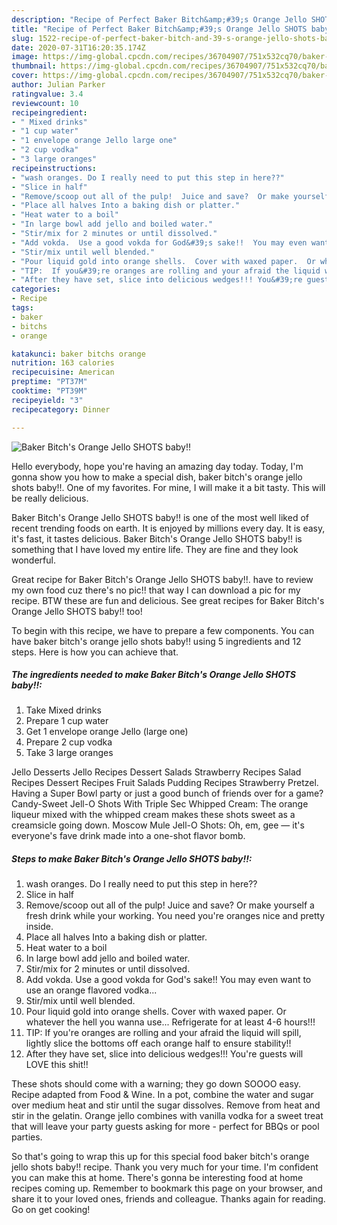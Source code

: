 ```yaml
---
description: "Recipe of Perfect Baker Bitch&amp;#39;s Orange Jello SHOTS baby!!"
title: "Recipe of Perfect Baker Bitch&amp;#39;s Orange Jello SHOTS baby!!"
slug: 1522-recipe-of-perfect-baker-bitch-and-39-s-orange-jello-shots-baby
date: 2020-07-31T16:20:35.174Z
image: https://img-global.cpcdn.com/recipes/36704907/751x532cq70/baker-bitchs-orange-jello-shots-baby-recipe-main-photo.jpg
thumbnail: https://img-global.cpcdn.com/recipes/36704907/751x532cq70/baker-bitchs-orange-jello-shots-baby-recipe-main-photo.jpg
cover: https://img-global.cpcdn.com/recipes/36704907/751x532cq70/baker-bitchs-orange-jello-shots-baby-recipe-main-photo.jpg
author: Julian Parker
ratingvalue: 3.4
reviewcount: 10
recipeingredient:
- " Mixed drinks"
- "1 cup water"
- "1 envelope orange Jello large one"
- "2 cup vodka"
- "3 large oranges"
recipeinstructions:
- "wash oranges. Do I really need to put this step in here??"
- "Slice in half"
- "Remove/scoop out all of the pulp!  Juice and save?  Or make yourself a fresh drink while your working. You need you&#39;re oranges nice and pretty inside."
- "Place all halves Into a baking dish or platter."
- "Heat water to a boil"
- "In large bowl add jello and boiled water."
- "Stir/mix for 2 minutes or until dissolved."
- "Add vokda.  Use a good vokda for God&#39;s sake!!  You may even want to use an orange flavored vodka..."
- "Stir/mix until well blended."
- "Pour liquid gold into orange shells.  Cover with waxed paper.  Or whatever the hell you wanna use...  Refrigerate for at least 4-6 hours!!!"
- "TIP:  If you&#39;re oranges are rolling and your afraid the liquid will spill, lightly slice the bottoms off each orange half to ensure stability!!"
- "After they have set, slice into delicious wedges!!! You&#39;re guests will LOVE this shit!!"
categories:
- Recipe
tags:
- baker
- bitchs
- orange

katakunci: baker bitchs orange 
nutrition: 163 calories
recipecuisine: American
preptime: "PT37M"
cooktime: "PT39M"
recipeyield: "3"
recipecategory: Dinner

---
```



![Baker Bitch&#39;s Orange Jello SHOTS baby!!](https://img-global.cpcdn.com/recipes/36704907/751x532cq70/baker-bitchs-orange-jello-shots-baby-recipe-main-photo.jpg)

Hello everybody, hope you're having an amazing day today. Today, I'm gonna show you how to make a special dish, baker bitch&#39;s orange jello shots baby!!. One of my favorites. For mine, I will make it a bit tasty. This will be really delicious.

Baker Bitch&#39;s Orange Jello SHOTS baby!! is one of the most well liked of recent trending foods on earth. It is enjoyed by millions every day. It is easy, it's fast, it tastes delicious. Baker Bitch&#39;s Orange Jello SHOTS baby!! is something that I have loved my entire life. They are fine and they look wonderful.

Great recipe for Baker Bitch&#39;s Orange Jello SHOTS baby!!. have to review my own food cuz there&#39;s no pic!! that way I can download a pic for my recipe. BTW these are fun and delicious. See great recipes for Baker Bitch&#39;s Orange Jello SHOTS baby!! too!


To begin with this recipe, we have to prepare a few components. You can have baker bitch&#39;s orange jello shots baby!! using 5 ingredients and 12 steps. Here is how you can achieve that.

<!--inarticleads1-->

##### The ingredients needed to make Baker Bitch&#39;s Orange Jello SHOTS baby!!:

1. Take  Mixed drinks
1. Prepare 1 cup water
1. Get 1 envelope orange Jello (large one)
1. Prepare 2 cup vodka
1. Take 3 large oranges


Jello Desserts Jello Recipes Dessert Salads Strawberry Recipes Salad Recipes Dessert Recipes Fruit Salads Pudding Recipes Strawberry Pretzel. Having a Super Bowl party or just a good bunch of friends over for a game? Candy-Sweet Jell-O Shots With Triple Sec Whipped Cream: The orange liqueur mixed with the whipped cream makes these shots sweet as a creamsicle going down. Moscow Mule Jell-O Shots: Oh, em, gee — it&#39;s everyone&#39;s fave drink made into a one-shot flavor bomb. 

<!--inarticleads2-->

##### Steps to make Baker Bitch&#39;s Orange Jello SHOTS baby!!:

1. wash oranges. Do I really need to put this step in here??
1. Slice in half
1. Remove/scoop out all of the pulp!  Juice and save?  Or make yourself a fresh drink while your working. You need you&#39;re oranges nice and pretty inside.
1. Place all halves Into a baking dish or platter.
1. Heat water to a boil
1. In large bowl add jello and boiled water.
1. Stir/mix for 2 minutes or until dissolved.
1. Add vokda.  Use a good vokda for God&#39;s sake!!  You may even want to use an orange flavored vodka...
1. Stir/mix until well blended.
1. Pour liquid gold into orange shells.  Cover with waxed paper.  Or whatever the hell you wanna use...  Refrigerate for at least 4-6 hours!!!
1. TIP:  If you&#39;re oranges are rolling and your afraid the liquid will spill, lightly slice the bottoms off each orange half to ensure stability!!
1. After they have set, slice into delicious wedges!!! You&#39;re guests will LOVE this shit!!


These shots should come with a warning; they go down SOOOO easy. Recipe adapted from Food &amp; Wine. In a pot, combine the water and sugar over medium heat and stir until the sugar dissolves. Remove from heat and stir in the gelatin. Orange jello combines with vanilla vodka for a sweet treat that will leave your party guests asking for more - perfect for BBQs or pool parties. 

So that's going to wrap this up for this special food baker bitch&#39;s orange jello shots baby!! recipe. Thank you very much for your time. I'm confident you can make this at home. There's gonna be interesting food at home recipes coming up. Remember to bookmark this page on your browser, and share it to your loved ones, friends and colleague. Thanks again for reading. Go on get cooking!
